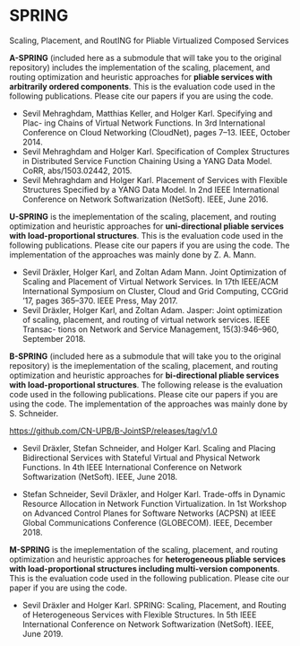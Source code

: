 # SPRING
Scaling, Placement, and RoutING for Pliable Virtualized Composed Services

**A-SPRING** (included here as a submodule that will take you to the original repository) includes the implementation of the scaling, placement, and routing optimization and heuristic approaches for **pliable services with arbitrarily ordered components**. This is the evaluation code used in the following publications. Please cite our papers if you are using the code.

- Sevil Mehraghdam, Matthias Keller, and Holger Karl. Specifying and Plac- ing Chains of Virtual Network Functions. In 3rd International Conference on Cloud Networking (CloudNet), pages 7–13. IEEE, October 2014.
- Sevil Mehraghdam and Holger Karl. Specification of Complex Structures in Distributed Service Function Chaining Using a YANG Data Model. CoRR, abs/1503.02442, 2015.
- Sevil Mehraghdam and Holger Karl. Placement of Services with Flexible Structures Specified by a YANG Data Model. In 2nd IEEE International Conference on Network Softwarization (NetSoft). IEEE, June 2016.

**U-SPRING** is the imeplementation of the scaling, placement, and routing optimization and heuristic approaches for **uni-directional pliable services with load-proportional structures**. This is the evaluation code used in the following publications. Please cite our papers if you are using the code. The implementation of the approaches was mainly done by Z. A. Mann.

- Sevil Dräxler, Holger Karl, and Zoltan Adam Mann. Joint Optimization of Scaling and Placement of Virtual Network Services. In 17th IEEE/ACM International Symposium on Cluster, Cloud and Grid Computing, CCGrid ’17, pages 365–370. IEEE Press, May 2017.
- Sevil Dräxler, Holger Karl, and Zoltan Adam. Jasper: Joint optimization of scaling, placement, and routing of virtual network services. IEEE Transac- tions on Network and Service Management, 15(3):946–960, September 2018.

**B-SPRING** (included here as a submodule that will take you to the original repository) is the imeplementation of the scaling, placement, and routing optimization and heuristic approaches for **bi-directional pliable services with load-proportional structures**. The following release is the evaluation code used in the following publications. Please cite our papers if you are using the code. The implementation of the approaches was mainly done by S. Schneider.

https://github.com/CN-UPB/B-JointSP/releases/tag/v1.0

- Sevil Dräxler, Stefan Schneider, and Holger Karl. Scaling and Placing Bidirectional Services with Stateful Virtual and Physical Network Functions. In 4th IEEE International Conference on Network Softwarization (NetSoft). IEEE, June 2018.

- Stefan Schneider, Sevil Dräxler, and Holger Karl. Trade-offs in Dynamic Resource Allocation in Network Function Virtualization. In 1st Workshop on Advanced Control Planes for Software Networks (ACPSN) at IEEE Global Communications Conference (GLOBECOM). IEEE, December 2018.

**M-SPRING** is the imeplementation of the scaling, placement, and routing optimization and heuristic approaches for **heterogeneous pliable services with load-proportional structures including multi-version components**. This is the evaluation code used in the following publication. Please cite our paper if you are using the code.

- Sevil Dräxler and Holger Karl. SPRING: Scaling, Placement, and Routing of Heterogeneous Services with Flexible Structures. In 5th IEEE International Conference on Network Softwarization (NetSoft). IEEE, June 2019.



